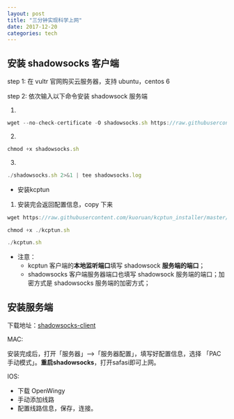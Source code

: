 ```yaml
---
layout: post
title: "三分钟实现科学上网"
date: 2017-12-20
categories: tech
---
```

## 安装 shadowsocks 客户端
step 1: 在 vultr 官网购买云服务器，支持 ubuntu，centos 6

step 2: 依次输入以下命令安装 shadowsock 服务端

1.
~~~js
wget --no-check-certificate -O shadowsocks.sh https://raw.githubusercontent.com/teddysun/shadowsocks_install/master/shadowsocks.sh
~~~

2.
~~~js
chmod +x shadowsocks.sh
~~~

3.
~~~js
./shadowsocks.sh 2>&1 | tee shadowsocks.log
~~~

* 安装kcptun

1. 安装完会返回配置信息，copy 下来
~~~js
wget https://raw.githubusercontent.com/kuoruan/kcptun_installer/master/kcptun.sh
~~~

~~~js
chmod +x ./kcptun.sh
~~~

~~~js
./kcptun.sh
~~~

* 注意： 
  * kcptun 客户端的**本地监听端口**填写 shadowsock **服务端的端口**；
  * shadowsocks 客户端服务器端口也填写 shadowsock 服务端的端口；加密方式是 shadowsocks 服务端的加密方式；
## 安装服务端
下载地址：[shadowsocks-client](https://shadowsocks.org/en/download/clients.html)

MAC:

安装完成后，打开「服务器」-->「服务器配置」，填写好配置信息，选择 「PAC手动模式」。**重启shadowsocks**，打开safasi即可上网。

IOS:

* 下载 OpenWingy
* 手动添加线路
* 配置线路信息，保存，连接。

